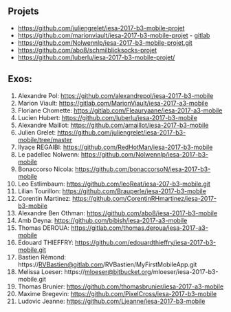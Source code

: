 ## Projets

- https://github.com/juliengrelet/iesa-2017-b3-mobile-projet
- https://github.com/marionviault/iesa-2017-b3-mobile-projet - [gitlab](https://gitlab.com/ralphlecroco/iesa-2017-b3-mobile-projet)
- https://github.com/Nolwennlp/iesa-2017-b3-mobile-projet.git
- https://github.com/abo8/schmilblicksocks-projet
- https://github.com/luberlu/iesa-2017-b3-mobile-projet/

## Exos:

1. Alexandre Pol: https://github.com/alexandrepol/iesa-2017-b3-mobile
1. Marion Viault: https://gitlab.com/MarionViault/iesa-2017-a3-mobile
1. Floriane Chomette: https://gitlab.com/Fleauryaane/iesa-2017-a3-mobile
1. Lucien Hubert: https://github.com/luberlu/iesa-2017-b3-mobile
1. Alexandre Maillot: https://github.com/amaillot/iesa-2017-b3-mobile
1. Julien Grelet: https://github.com/juliengrelet/iesa-2017-b3-mobile/tree/master
1. Ilyaçe REGAIBI: https://github.com/RedHotMan/iesa-2017-b3-mobile
1. Le padellec Nolwenn: https://github.com/Nolwennlp/iesa-2017-b3-mobile
1. Bonaccorso Nicola: https://github.com/bonaccorsoN/iesa-2017-b3-mobile
1. Leo Estlimbaum: https://github.com/leoReat/iesa-207-b3-mobile.git
1. Lilian Tourillon: https://github.com/Brauperle/iesa-2017-b3-mobile
1. Corentin Martinez: https://github.com/CorentinRHmartinez/iesa-2017-b3-mobile
1. Alexandre Ben Othman: https://github.com/abo8/iesa-2017-b3-mobile
1. Amb Deyna: https://github.com/bibish/iesa-2017-a3-mobile
1. Thomas DEROUA: https://gitlab.com/thomas.deroua/iesa-2017-a3-mobile
1. Edouard THIEFFRY: https://github.com/edouardthieffry/iesa-2017-b3-mobile.git
1. Bastien Rémond: https://RVBastien@gitlab.com/RVBastien/MyFirstMobileApp.git
1. Melissa Loeser: https://mloeser@bitbucket.org/mloeser/iesa-2017-b3-mobile.git
1. Thomas Brunier: https://github.com/thomasbrunier/iesa-2017-a3-mobile
1. Maxime Bregevin: https://github.com/PixelCross/iesa-2017-b3-mobile
1. Ludovic Jeanne: https://github.com/Ljeanne/iesa-2017-b3-mobile
